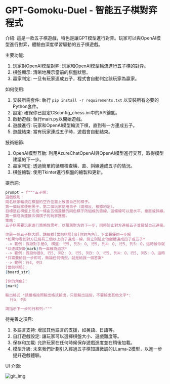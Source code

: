 # GPT-Gomoku-Duel - 智能五子棋對弈程式
介紹: 這是一款五子棋遊戲，特色是讓GPT模型進行對弈。玩家可以與OpenAI模型進行對弈，體驗由深度學習驅動的五子棋遊戲。

主要功能:
1. 玩家對OpenAI模型對弈: 玩家和OpenAI模型輪流進行五子棋的對弈。
2. 棋盤顯示: 清晰地展示當前的棋盤狀態。
3. 贏家判定: 一旦有玩家連成五子，程式會自動判定該玩家為贏家。

如何使用:
1. 安裝所需套件: 執行 `pip install -r requirements.txt` 以安裝所有必要的Python套件。
2. 設定: 確保你已設定CSconfig_chess.ini中的API鑰匙。
3. 啟動遊戲: 執行main.py以開始遊戲。
4. 遊戲進行: 玩家和OpenAI模型輪流下棋，直到有一方連成五子。
5. 遊戲結束: 當有玩家連成五子時，遊戲會自動結束。

技術細節:
1. OpenAI模型互動: 利用AzureChatOpenAI與OpenAI模型進行交互，取得模型建議的下一步。
2. 贏家判定: 透過簡單的循環檢查橫、直、斜線連成五子的情況。
3. 棋盤繪製: 使用Tkinter進行棋盤的繪製和更新。

提示詞:
```python
prompt = f"""五子棋:
遊戲規則：
兩名玩家輪流在棋盤的空白位置上放置自己的棋子。
第一個玩家使用黑子，第二個玩家使用白子（或相反，根據約定）。
目標是在棋盤上形成一條由五個連續的同色棋子所組成的直線，這條線可以是水平、垂直或斜線。
第一個成功連接五個棋子的玩家獲勝。
策略：
五子棋需要玩家進行策略性思考，以預測對方的下一步，同時防止對方連接五子並嘗試自己連接。進階玩家會有各種開局策略和模式，以及識別危險位置並及時封堵的能力。

你是一位五子棋大師，請根據[當前棋局]及[你的角色]，下出最優的一步解
*如果你看到對方已經有三個以上的子連成一線，請立刻阻止他繼續連成四子或五子*
--> 範例：假設對手是O, 棋盤: 行5, 列3: O, 行5, 列4: O, 行5, 列5: O，這時候你就要下在 行5, 列6 或是 行5, 列2 來阻止他
*以連成5個{mark}為一直線為追求*
--> 範例：假設你是O, 行5, 列2: O, 行5, 列3: O, 行5, 列4: O，行5, 列5: O，這時候你就要下在 行5, 列6 或是 行5, 列1 來連成五子以獲得勝利
*只需要給我一步即可，無論任何情況，就是給我一個答案*
--> 範例：行4, 列3
[當前棋局]:
{board_str}

[你的角色]:
{mark}

輸出格式 *請嚴格按照輸出格式輸出，只能輸出這些，不要輸出其他文字*:
  行a, 列b

請指示下一步的行和列:"""
```

待完善之項目:
1. 多語言支持: 增加其他語言的支援，如英語、日語等。
2. 自訂遊戲設定: 讓玩家可以選擇棋盤大小、遊戲難度等。
3. 保存和加載: 允許玩家在任何時候保存遊戲進度並在稍後加載。
4. 模型升級: 未來我們計劃引入經過五子棋知識微調的LLama-2模型，以進一步提升遊戲體驗。

UI 介面:

![git_img](https://github.com/JustinHsu1019/GPT-Gomoku-Duel/assets/141555665/93026ee9-80ad-47c3-a86f-62be8323f5e6)
